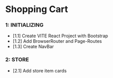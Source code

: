 # Shopping Cart

### 1: INITIALIZING

- [1.1] Create VITE React Project with Bootstrap
- [1.2] Add BrowserRouter and Page-Routes
- [1.3] Create NavBar

### 2: STORE

- [2.1] Add store item cards
